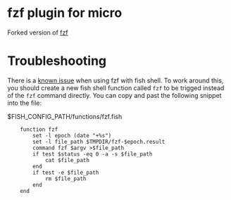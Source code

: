 # fzf plugin for micro

Forked version of [fzf](https://github.com/junegunn/fzf)

# Troubleshooting

There is a [known issue](https://github.com/fish-shell/fish-shell/issues/1362) when using fzf with fish shell. To work around this, you should create a new fish shell function called `fzf` to be trigged instead of the `fzf` command directly. You can copy and past the following snippet into the file:

$FISH_CONFIG_PATH/functions/fzf.fish

```
    function fzf
        set -l epoch (date "+%s")
        set -l file_path $TMPDIR/fzf-$epoch.result
        command fzf $argv >$file_path
        if test $status -eq 0 -a -s $file_path
            cat $file_path
        end
        if test -e $file_path
            rm $file_path
        end
    end
```
